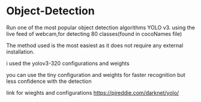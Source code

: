 # Object-Detection
Run one of the most popular object detection algorithms YOLO v3. using the live feed of webcam,for detecting 80 classes(found in cocoNames file) 

The method used is the most easiest as it does not require any external installation.

i used the yolov3-320 configurations and weights 

you can use the tiny configuration and weights for faster recognition but less confidence with the detection

link for wieghts and configurations 
https://pjreddie.com/darknet/yolo/
